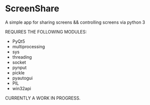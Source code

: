 # ScreenShare
A simple app for sharing screens &amp;&amp; controlling screens via python 3

REQUIRES THE FOLLOWING MODULES:
- PyQt5
- multiprocessing
- sys
- threading
- socket
- pynput
- pickle
- pyautogui
- PIL
- win32api



CURRENTLY A WORK IN PROGRESS.
